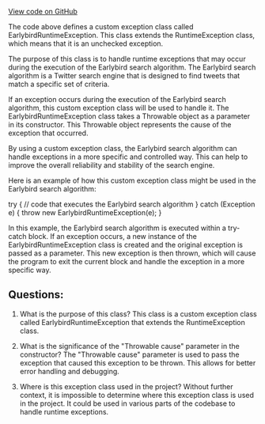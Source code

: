 [View code on GitHub](https://github.com/misbahsy/the-algorithm/src/java/com/twitter/search/earlybird/exception/EarlybirdRuntimeException.java)

The code above defines a custom exception class called EarlybirdRuntimeException. This class extends the RuntimeException class, which means that it is an unchecked exception. 

The purpose of this class is to handle runtime exceptions that may occur during the execution of the Earlybird search algorithm. The Earlybird search algorithm is a Twitter search engine that is designed to find tweets that match a specific set of criteria. 

If an exception occurs during the execution of the Earlybird search algorithm, this custom exception class will be used to handle it. The EarlybirdRuntimeException class takes a Throwable object as a parameter in its constructor. This Throwable object represents the cause of the exception that occurred. 

By using a custom exception class, the Earlybird search algorithm can handle exceptions in a more specific and controlled way. This can help to improve the overall reliability and stability of the search engine. 

Here is an example of how this custom exception class might be used in the Earlybird search algorithm:

try {
  // code that executes the Earlybird search algorithm
} catch (Exception e) {
  throw new EarlybirdRuntimeException(e);
}

In this example, the Earlybird search algorithm is executed within a try-catch block. If an exception occurs, a new instance of the EarlybirdRuntimeException class is created and the original exception is passed as a parameter. This new exception is then thrown, which will cause the program to exit the current block and handle the exception in a more specific way.
## Questions: 
 1. What is the purpose of this class?
   This class is a custom exception class called EarlybirdRuntimeException that extends the RuntimeException class.

2. What is the significance of the "Throwable cause" parameter in the constructor?
   The "Throwable cause" parameter is used to pass the exception that caused this exception to be thrown. This allows for better error handling and debugging.

3. Where is this exception class used in the project?
   Without further context, it is impossible to determine where this exception class is used in the project. It could be used in various parts of the codebase to handle runtime exceptions.
